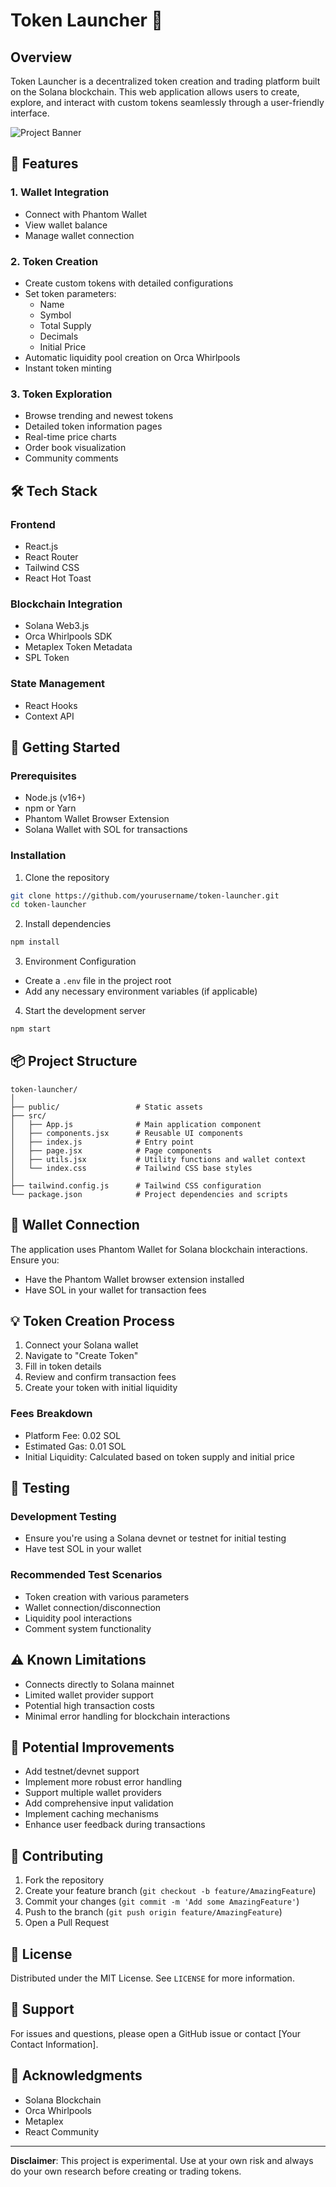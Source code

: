 # Token Launcher 🚀

## Overview

Token Launcher is a decentralized token creation and trading platform built on the Solana blockchain. This web application allows users to create, explore, and interact with custom tokens seamlessly through a user-friendly interface.

![Project Banner](path/to/banner-image.png)

## 🌟 Features

### 1. Wallet Integration
- Connect with Phantom Wallet
- View wallet balance
- Manage wallet connection

### 2. Token Creation
- Create custom tokens with detailed configurations
- Set token parameters:
  - Name
  - Symbol
  - Total Supply
  - Decimals
  - Initial Price
- Automatic liquidity pool creation on Orca Whirlpools
- Instant token minting

### 3. Token Exploration
- Browse trending and newest tokens
- Detailed token information pages
- Real-time price charts
- Order book visualization
- Community comments

## 🛠 Tech Stack

### Frontend
- React.js
- React Router
- Tailwind CSS
- React Hot Toast

### Blockchain Integration
- Solana Web3.js
- Orca Whirlpools SDK
- Metaplex Token Metadata
- SPL Token

### State Management
- React Hooks
- Context API

## 🚀 Getting Started

### Prerequisites
- Node.js (v16+)
- npm or Yarn
- Phantom Wallet Browser Extension
- Solana Wallet with SOL for transactions

### Installation

1. Clone the repository
```bash
git clone https://github.com/yourusername/token-launcher.git
cd token-launcher
```

2. Install dependencies
```bash
npm install
```

3. Environment Configuration
- Create a `.env` file in the project root
- Add any necessary environment variables (if applicable)

4. Start the development server
```bash
npm start
```

## 📦 Project Structure

```
token-launcher/
│
├── public/                 # Static assets
├── src/
│   ├── App.js              # Main application component
│   ├── components.jsx      # Reusable UI components
│   ├── index.js            # Entry point
│   ├── page.jsx            # Page components
│   ├── utils.jsx           # Utility functions and wallet context
│   └── index.css           # Tailwind CSS base styles
│
├── tailwind.config.js      # Tailwind CSS configuration
└── package.json            # Project dependencies and scripts
```

## 🔐 Wallet Connection

The application uses Phantom Wallet for Solana blockchain interactions. Ensure you:
- Have the Phantom Wallet browser extension installed
- Have SOL in your wallet for transaction fees

## 💡 Token Creation Process

1. Connect your Solana wallet
2. Navigate to "Create Token"
3. Fill in token details
4. Review and confirm transaction fees
5. Create your token with initial liquidity

### Fees Breakdown
- Platform Fee: 0.02 SOL
- Estimated Gas: 0.01 SOL
- Initial Liquidity: Calculated based on token supply and initial price

## 🧪 Testing

### Development Testing
- Ensure you're using a Solana devnet or testnet for initial testing
- Have test SOL in your wallet

### Recommended Test Scenarios
- Token creation with various parameters
- Wallet connection/disconnection
- Liquidity pool interactions
- Comment system functionality

## ⚠️ Known Limitations

- Connects directly to Solana mainnet
- Limited wallet provider support
- Potential high transaction costs
- Minimal error handling for blockchain interactions

## 🔧 Potential Improvements

- Add testnet/devnet support
- Implement more robust error handling
- Support multiple wallet providers
- Add comprehensive input validation
- Implement caching mechanisms
- Enhance user feedback during transactions

## 🤝 Contributing

1. Fork the repository
2. Create your feature branch (`git checkout -b feature/AmazingFeature`)
3. Commit your changes (`git commit -m 'Add some AmazingFeature'`)
4. Push to the branch (`git push origin feature/AmazingFeature`)
5. Open a Pull Request

## 📝 License

Distributed under the MIT License. See `LICENSE` for more information.

## 💬 Support

For issues and questions, please open a GitHub issue or contact [Your Contact Information].

## 🙏 Acknowledgments

- Solana Blockchain
- Orca Whirlpools
- Metaplex
- React Community

---

**Disclaimer**: This project is experimental. Use at your own risk and always do your own research before creating or trading tokens.